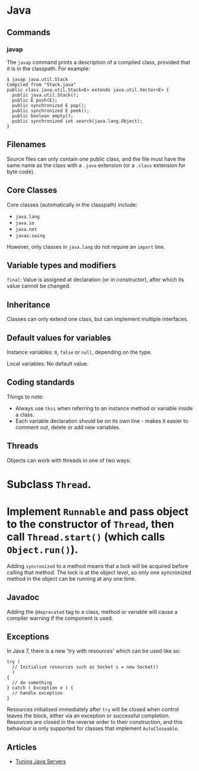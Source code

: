# Java

## Commands

### javap

The `javap` command prints a description of a compiled class, provided that it is in the classpath. For example:

```
$ javap java.util.Stack
Compiled from "Stack.java"
public class java.util.Stack<E> extends java.util.Vector<E> {
  public java.util.Stack();
  public E push(E);
  public synchronized E pop();
  public synchronized E peek();
  public boolean empty();
  public synchronized int search(java.lang.Object);
}
```

## Filenames

Source files can only contain one public class, and the file must have the same name as the class with a `.java` extension (or a `.class` extension for byte code).

## Core Classes

Core classes (automatically in the classpath) include:

 * `java.lang`
 * `java.io`
 * `java.net`
 * `javax.swing`

However, only classes in `java.lang` do not require an `import` line.

## Variable types and modifiers

`final`: Value is assigned at declaration (or in constructor), after which its value cannot be changed.

## Inheritance

Classes can only extend one class, but can implement multiple interfaces.

## Default values for variables

Instance variables: `0`, `false` or `null`, depending on the type.

Local variables: No default value.

## Coding standards

Things to note:

 * Always use `this` when referring to an instance method or variable inside a class.
 * Each variable declaration should be on its own line - makes it easier to comment out, delete or add new variables.

## Threads

Objects can work with threads in one of two ways:

 # Subclass `Thread`.
 # Implement `Runnable` and pass object to the constructor of `Thread`, then call `Thread.start()` (which calls `Object.run()`).

Adding `syncronized` to a method means that a lock will be acquired before calling that method. The lock is at the object level, so only one syncronized method in the object can be running at any one time.

## Javadoc

Adding the `@deprecated` tag to a class, method or variable will cause a compiler warning if the component is used.

## Exceptions

In Java 7, there is a new 'try with resources' which can be used like so:

```
try (
  // Initialise resources such as Socket s = new Socket()
  )
{
  // do something
} catch ( Exception e ) {
  // handle exception
}
```

Resources initialised immediately after `try` will be closed when control leaves the block, either via an exception or successful completion. Resources are closed in the reverse order to their construction, and this behaviour is only supported for classes that implement `AutoCloseable`.

## Articles

 * [Tuning Java Servers](http://www.infoq.com/articles/Tuning-Java-Servers)
